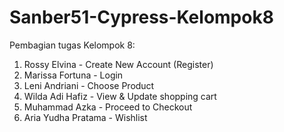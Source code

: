 # Sanber51-Cypress-Kelompok8

Pembagian tugas Kelompok 8:
1. Rossy Elvina - Create New Account (Register)
2. Marissa Fortuna - Login
3. Leni Andriani - Choose Product
4. Wilda Adi Hafiz - View & Update shopping cart
5. Muhammad Azka - Proceed to Checkout
6. Aria Yudha Pratama - Wishlist